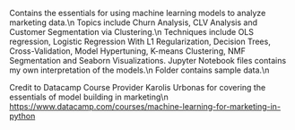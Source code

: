 Contains the essentials for using machine learning models to analyze marketing data.\n
Topics include Churn Analysis, CLV Analysis and Customer Segmentation via Clustering.\n
Techniques include OLS regression, Logistic Regression With L1 Regularization, Decision Trees, Cross-Validation, Model Hypertuning, K-means Clustering, NMF Segmentation and Seaborn Visualizations.
Jupyter Notebook files contains my own interpretation of the models.\n
Folder contains sample data.\n

Credit to Datacamp Course Provider Karolis Urbonas for covering the essentials of model building in marketing\n
https://www.datacamp.com/courses/machine-learning-for-marketing-in-python
